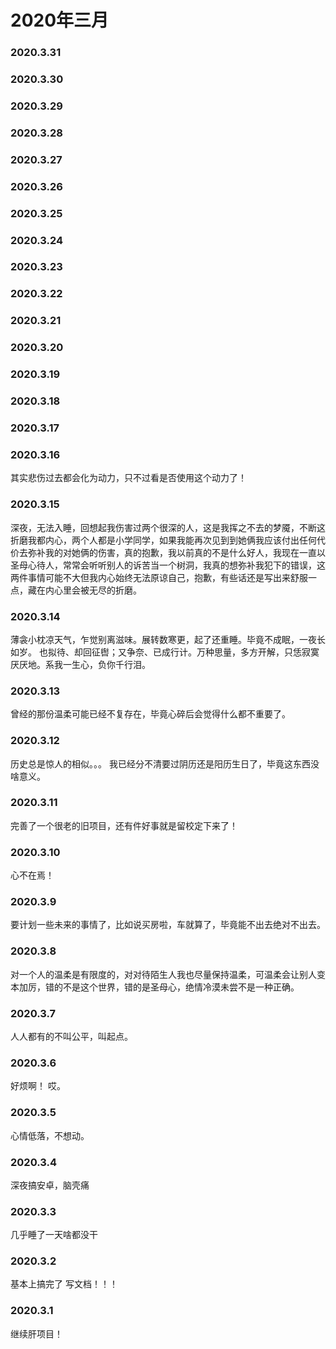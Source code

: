 # 2020年三月

### 2020.3.31
### 2020.3.30 
### 2020.3.29 
### 2020.3.28 
### 2020.3.27
### 2020.3.26 
### 2020.3.25 
### 2020.3.24 
### 2020.3.23 
### 2020.3.22 
### 2020.3.21 
### 2020.3.20 
### 2020.3.19 
### 2020.3.18
### 2020.3.17  
### 2020.3.16
其实悲伤过去都会化为动力，只不过看是否使用这个动力了！
### 2020.3.15
深夜，无法入睡，回想起我伤害过两个很深的人，这是我挥之不去的梦魇，不断这折磨我都内心，两个人都是小学同学，如果我能再次见到到她俩我应该付出任何代价去弥补我的对她俩的伤害，真的抱歉，我以前真的不是什么好人，我现在一直以圣母心待人，常常会听听别人的诉苦当一个树洞，我真的想弥补我犯下的错误，这两件事情可能不大但我内心始终无法原谅自己，抱歉，有些话还是写出来舒服一点，藏在内心里会被无尽的折磨。
### 2020.3.14
薄衾小枕凉天气，乍觉别离滋味。展转数寒更，起了还重睡。毕竟不成眠，一夜长如岁。
也拟待、却回征辔；又争奈、已成行计。万种思量，多方开解，只恁寂寞厌厌地。系我一生心，负你千行泪。
### 2020.3.13
曾经的那份温柔可能已经不复存在，毕竟心碎后会觉得什么都不重要了。
### 2020.3.12
历史总是惊人的相似。。。
我已经分不清要过阴历还是阳历生日了，毕竟这东西没啥意义。
### 2020.3.11
完善了一个很老的旧项目，还有件好事就是留校定下来了！
### 2020.3.10
心不在焉！
### 2020.3.9
要计划一些未来的事情了，比如说买房啦，车就算了，毕竟能不出去绝对不出去。
### 2020.3.8
对一个人的温柔是有限度的，对对待陌生人我也尽量保持温柔，可温柔会让别人变本加厉，错的不是这个世界，错的是圣母心，绝情冷漠未尝不是一种正确。
### 2020.3.7
人人都有的不叫公平，叫起点。
### 2020.3.6
好烦啊！ 哎。
### 2020.3.5
心情低落，不想动。
### 2020.3.4
深夜搞安卓，脑壳痛
### 2020.3.3
几乎睡了一天啥都没干 
### 2020.3.2
基本上搞完了 写文档！！！
### 2020.3.1
继续肝项目！
